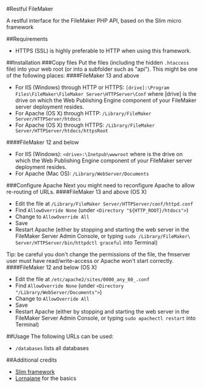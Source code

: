 #Restful FileMaker

A restful interface for the FileMaker PHP API, based on the Slim micro framework

##Requirements
* HTTPS (SSL) is highly preferable to HTTP when using this framework.

##Installation
###Copy files
Put the files (including the hidden `.htaccess` file) into your web root (or into a subfolder such as "api").
This might be one of the following places:
####FileMaker 13 and above
* For IIS (Windows) through HTTP or HTTPS:
`[drive]:\Program Files\FileMaker\FileMaker Server\HTTPServer\Conf` where [drive] is the drive on which the Web Publishing Engine component of your FileMaker server deployment resides.
* For Apache (OS X) through HTTP: `/Library/FileMaker Server/HTTPServer/htdocs`
* For Apache (OS X) through HTTPS: `/Library/FileMaker Server/HTTPServer/htdocs/httpsRoot`

####FileMaker 12 and below
* For IIS (Windows): `<drive>:\Inetpub\wwwroot` where <drive> is the drive on which the Web Publishing Engine component of your FileMaker server deployment resides.
* For Apache (Mac OS): `/Library/WebServer/Documents`

###Configure Apache
Next you might need to reconfigure Apache to allow re-routing of URLs.
####FileMaker 13 and above (OS X)
* Edit the file at `/Library/FileMaker Server/HTTPServer/conf/httpd.conf`
* Find `AllowOverride None` (under `<Directory "${HTTP_ROOT}/htdocs">`)
* Change to `AllowOverride All`
* Save
* Restart Apache (either by stopping and starting the web server in the FileMaker Server Admin Console, or typing `sudo /Library/FileMaker\ Server/HTTPServer/bin/httpdctl graceful` into Terminal)

Tip: be careful you don't change the permissions of the file, the fmserver user must have read/write-access or Apache won't start correctly.
####FileMaker 12 and below (OS X)
* Edit the file at `/etc/apache2/sites/0000_any_80_.conf`
* Find `AllowOverride None` (under  `<Directory "/Library/WebServer/Documents">`)
* Change to `AllowOverride All`
* Save
* Restart Apache (either by stopping and starting the web server in the FileMaker Server Admin Console, or typing `sudo apachectl restart` into Terminal)

##Usage
The following URLs can be used:
* `/databases` lists all databases

##Additional credits

* [Slim framework](https://github.com/codeguy/Slim/)
* [Lornajane](http://www.lornajane.net/) for the basics